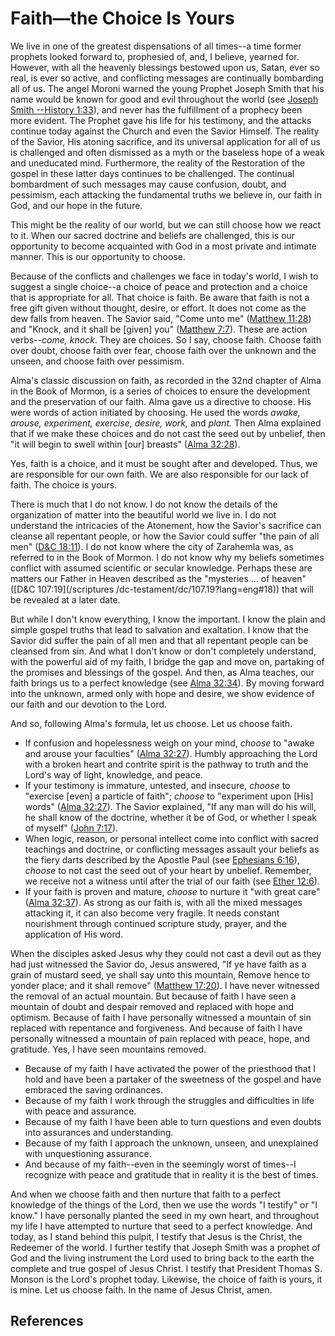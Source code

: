 # Faith—the Choice Is Yours

We live in one of the greatest dispensations of all times--a time former
prophets looked forward to, prophesied of, and, I believe, yearned for.
However, with all the heavenly blessings bestowed upon us, Satan, ever so
real, is ever so active, and conflicting messages are continually bombarding
all of us. The angel Moroni warned the young Prophet Joseph Smith that his
name would be known for good and evil throughout the world (see [Joseph Smith
--History 1:33](/scriptures/pgp/js-h/1.33?lang=eng#32)), and never has the
fulfillment of a prophecy been more evident. The Prophet gave his life for his
testimony, and the attacks continue today against the Church and even the
Savior Himself. The reality of the Savior, His atoning sacrifice, and its
universal application for all of us is challenged and often dismissed as a
myth or the baseless hope of a weak and uneducated mind. Furthermore, the
reality of the Restoration of the gospel in these latter days continues to be
challenged. The continual bombardment of such messages may cause confusion,
doubt, and pessimism, each attacking the fundamental truths we believe in, our
faith in God, and our hope in the future.

This might be the reality of our world, but we can still choose how we react
to it. When our sacred doctrine and beliefs are challenged, this is our
opportunity to become acquainted with God in a most private and intimate
manner. This is our opportunity to choose.

Because of the conflicts and challenges we face in today's world, I wish to
suggest a single choice--a choice of peace and protection and a choice that is
appropriate for all. That choice is faith. Be aware that faith is not a free
gift given without thought, desire, or effort. It does not come as the dew
falls from heaven. The Savior said, "Come unto me" ([Matthew
11:28](/scriptures/nt/matt/11.28?lang=eng#27)) and "Knock, and it shall be
[given] you" ([Matthew 7:7](/scriptures/nt/matt/7.7?lang=eng#6)). These are
action verbs--_come, knock_. They are choices. So I say, choose faith. Choose
faith over doubt, choose faith over fear, choose faith over the unknown and
the unseen, and choose faith over pessimism.

Alma's classic discussion on faith, as recorded in the 32nd chapter of Alma in
the Book of Mormon, is a series of choices to ensure the development and the
preservation of our faith. Alma gave us a directive to choose. His were words
of action initiated by choosing. He used the words _awake, arouse, experiment,
exercise, desire, work,_ and _plant._ Then Alma explained that if we make
these choices and do not cast the seed out by unbelief, then "it will begin to
swell within [our] breasts" ([Alma
32:28](/scriptures/bofm/alma/32.28?lang=eng#27)).

Yes, faith is a choice, and it must be sought after and developed. Thus, we
are responsible for our own faith. We are also responsible for our lack of
faith. The choice is yours.

There is much that I do not know. I do not know the details of the
organization of matter into the beautiful world we live in. I do not
understand the intricacies of the Atonement, how the Savior's sacrifice can
cleanse all repentant people, or how the Savior could suffer "the pain of all
men" ([D&amp;C 18:11](/scriptures/dc-testament/dc/18.11?lang=eng#10)). I do
not know where the city of Zarahemla was, as referred to in the Book of
Mormon. I do not know why my beliefs sometimes conflict with assumed
scientific or secular knowledge. Perhaps these are matters our Father in
Heaven described as the "mysteries ... of heaven" ([D&amp;C 107:19](/scriptures
/dc-testament/dc/107.19?lang=eng#18)) that will be revealed at a later date.

But while I don't know everything, I know the important. I know the plain and
simple gospel truths that lead to salvation and exaltation. I know that the
Savior did suffer the pain of all men and that all repentant people can be
cleansed from sin. And what I don't know or don't completely understand, with
the powerful aid of my faith, I bridge the gap and move on, partaking of the
promises and blessings of the gospel. And then, as Alma teaches, our faith
brings us to a perfect knowledge (see [Alma
32:34](/scriptures/bofm/alma/32.34?lang=eng#33)). By moving forward into the
unknown, armed only with hope and desire, we show evidence of our faith and
our devotion to the Lord.

And so, following Alma's formula, let us choose. Let us choose faith.

  * If confusion and hopelessness weigh on your mind, _choose_ to "awake and arouse your faculties" ([Alma 32:27](/scriptures/bofm/alma/32.27?lang=eng#26)). Humbly approaching the Lord with a broken heart and contrite spirit is the pathway to truth and the Lord's way of light, knowledge, and peace. 
  * If your testimony is immature, untested, and insecure, _choose_ to "exercise [even] a particle of faith"; _choose_ to "experiment upon [His] words" ([Alma 32:27](/scriptures/bofm/alma/32.27?lang=eng#26)). The Savior explained, "If any man will do his will, he shall know of the doctrine, whether it be of God, or whether I speak of myself" ([John 7:17](/scriptures/nt/john/7.17?lang=eng#16)). 
  * When logic, reason, or personal intellect come into conflict with sacred teachings and doctrine, or conflicting messages assault your beliefs as the fiery darts described by the Apostle Paul (see [Ephesians 6:16](/scriptures/nt/eph/6.16?lang=eng#15)), _choose_ to not cast the seed out of your heart by unbelief. Remember, we receive not a witness until after the trial of our faith (see [Ether 12:6](/scriptures/bofm/ether/12.6?lang=eng#5)). 
  * If your faith is proven and mature, _choose_ to nurture it "with great care" ([Alma 32:37](/scriptures/bofm/alma/32.37?lang=eng#36)). As strong as our faith is, with all the mixed messages attacking it, it can also become very fragile. It needs constant nourishment through continued scripture study, prayer, and the application of His word. 

When the disciples asked Jesus why they could not cast a devil out as they had
just witnessed the Savior do, Jesus answered, "If ye have faith as a grain of
mustard seed, ye shall say unto this mountain, Remove hence to yonder place;
and it shall remove" ([Matthew 17:20](/scriptures/nt/matt/17.20?lang=eng#19)).
I have never witnessed the removal of an actual mountain. But because of faith
I have seen a mountain of doubt and despair removed and replaced with hope and
optimism. Because of faith I have personally witnessed a mountain of sin
replaced with repentance and forgiveness. And because of faith I have
personally witnessed a mountain of pain replaced with peace, hope, and
gratitude. Yes, I have seen mountains removed.

  * Because of my faith I have activated the power of the priesthood that I hold and have been a partaker of the sweetness of the gospel and have embraced the saving ordinances. 
  * Because of my faith I work through the struggles and difficulties in life with peace and assurance. 
  * Because of my faith I have been able to turn questions and even doubts into assurances and understanding. 
  * Because of my faith I approach the unknown, unseen, and unexplained with unquestioning assurance. 
  * And because of my faith--even in the seemingly worst of times--I recognize with peace and gratitude that in reality it is the best of times. 

And when we choose faith and then nurture that faith to a perfect knowledge of
the things of the Lord, then we use the words "I testify" or "I know." I have
personally planted the seed in my own heart, and throughout my life I have
attempted to nurture that seed to a perfect knowledge. And today, as I stand
behind this pulpit, I testify that Jesus is the Christ, the Redeemer of the
world. I further testify that Joseph Smith was a prophet of God and the living
instrument the Lord used to bring back to the earth the complete and true
gospel of Jesus Christ. I testify that President Thomas S. Monson is the
Lord's prophet today. Likewise, the choice of faith is yours, it is mine. Let
us choose faith. In the name of Jesus Christ, amen.

## References

